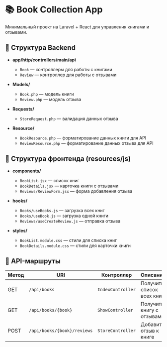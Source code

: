 # 📚 Book Collection App

Минимальный проект на Laravel + React для управления книгами и отзывами.

## 📁 Структура Backend 

- **app/http/controllers/main/api**
  - `Book` — контроллеры для работы с книгами
  - `Review` — контроллер для работы с отзывами

- **Models/**
  - `Book.php` — модель книги
  - `Review.php` — модель отзыва

- **Requests/**
  - `StoreRequest.php` — валидация данных отзыва

- **Resource/**
  - `BookResource.php` — форматирование данных книги для API
  - `ReviewResource.php` — форматирование данных отзыва для API

## 📁 Структура фронтенда (resources/js)

- **components/**
  - `BookList.jsx` — список книг
  - `BookDetails.jsx` — карточка книги с отзывами
  - `Reviews/ReviewForm.jsx` — форма добавления отзыва

- **hooks/**
  - `Books/useBooks.js` — загрузка всех книг
  - `Books/useBook.js` — загрузка одной книги
  - `Reviews/useCreateReview.js` — отправка отзыва

- **styles/**
  - `BookList.module.css` — стили для списка книг
  - `BookDetails.module.css` — стили для карточки книги


## 🔗 API-маршруты

| Метод | URI                             | Контроллер         | Описание                             |
|-------|----------------------------------|--------------------|--------------------------------------|
| GET   | `/api/books`                    | `IndexController`  | Получить список всех книг            |
| GET   | `/api/books/{book}`             | `ShowController`   | Получить книгу с отзывами            |
| POST  | `/api/books/{book}/reviews`     | `StoreController`  | Добавить отзыв к книге               |
